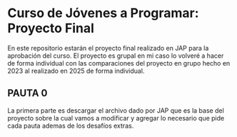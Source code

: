 <h1>Curso de Jóvenes a Programar: Proyecto Final</h1>

En este repositorio estarán el proyecto final realizado en JAP para la aprobación del curso. El proyecto es grupal en mi caso lo volveré a hacer de forma individual con las comparaciones del proyecto en grupo hecho en 2023 al realizado en 2025 de forma individual. <br>

<h2>PAUTA 0</h2>

<p>La primera parte es descargar el archivo dado por JAP que es la base del proyecto sobre la cual vamos a modificar y agregar lo necesario que pide cada pauta ademas de los desafíos extras.</p>
